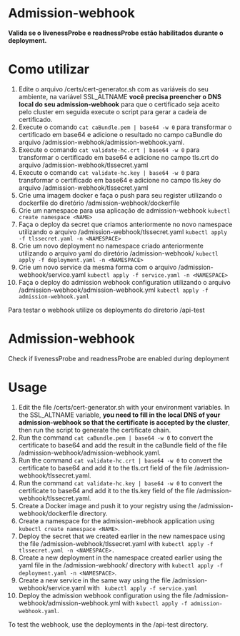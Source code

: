 # Admission-webhook
**Valida se o livenessProbe e readnessProbe estão habilitados durante o deployment.**


# Como utilizar

 1.  Edite o arquivo /certs/cert-generator.sh com as variáveis do seu ambiente, na variável SSL_ALTNAME **você precisa preencher o DNS local do seu admission-webhook** para que o certificado seja aceito pelo cluster em seguida execute o script para gerar a cadeia de certificado.
 2. Execute o comando `cat caBundle.pem | base64 -w 0` para transformar o certificado em base64 e adicione o resultado no campo caBundle do arquivo /admission-webhook/admission-webhook.yaml.
 3.  Execute o comando `cat validate-hc.crt | base64 -w 0` para transformar o certificado em base64 e adicione no campo tls.crt do arquivo /admission-webhook/tlssecret.yaml
 4. Execute o comando `cat validate-hc.key | base64 -w 0` para transformar o certificado em base64 e adicione no campo tls.key do arquivo /admission-webhook/tlssecret.yaml
 5. Crie uma imagem docker e faça o push para seu register utilizando o dockerfile do diretório /admission-webhook/dockerfile
 6. Crie um namespace para usa aplicação de admission-webhook `kubectl create namespace <NAME>`
 7. Faça o deploy da secret que criamos anteriormente no novo namespace utilizando o arquivo /admission-webhook/tlssecret.yaml `kubectl apply -f tlssecret.yaml -n <NAMESPACE>`
 8. Crie um novo deployment no namespace criado anteriormente utilizando o arquivo yaml do diretório /admission-webhook/ `kubectl apply -f deployment.yaml -n <NAMESPACE>`
 9. Crie um novo service da mesma forma com o arquivo /admission-webhook/service.yaml `kubectl apply -f service.yaml -n <NAMESPACE>`
 10. Faça o deploy do admission webhook configuration utilizando o arquivo /admission-webhook/admission-webhook.yml `kubectl apply -f admission-webhook.yaml` 



Para testar o webhook utilize os deployments do diretorio /api-test


# Admission-webhook
Check if livenessProbe and readnessProbe are enabled during deployment

# Usage

 1. Edit the file /certs/cert-generator.sh with your environment variables. In the SSL_ALTNAME variable, **you need to fill in the local DNS of your admission-webhook so that the certificate is accepted by the cluster**, then run the script to generate the certificate chain.
 2. Run the command `cat caBundle.pem | base64 -w 0` to convert the certificate to base64 and add the result in the caBundle field of the file /admission-webhook/admission-webhook.yaml.
 3. Run the command `cat validate-hc.crt | base64 -w 0` to convert the certificate to base64 and add it to the tls.crt field of the file /admission-webhook/tlssecret.yaml.
 4. Run the command `cat validate-hc.key | base64 -w 0` to convert the certificate to base64 and add it to the tls.key field of the file /admission-webhook/tlssecret.yaml.
 5. Create a Docker image and push it to your registry using the /admission-webhook/dockerfile directory.
 6. Create a namespace for the admission-webhook application using `kubectl create namespace <NAME>`.
 7. Deploy the secret that we created earlier in the new namespace using the file /admission-webhook/tlssecret.yaml with `kubectl apply -f tlssecret.yaml -n <NAMESPACE>.`
 8. Create a new deployment in the namespace created earlier using the yaml file in the /admission-webhook/ directory with `kubectl apply -f deployment.yaml -n <NAMESPACE>`.
 9. Create a new service in the same way using the file /admission-webhook/service.yaml with ` kubectl apply -f service.yaml`
 10. Deploy the admission webhook configuration using the file /admission-webhook/admission-webhook.yml with `kubectl apply -f admission-webhook.yaml`. 


To test the webhook, use the deployments in the /api-test directory.
